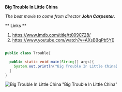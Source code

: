 **Big Trouble In Little China**

*The best movie to come from director **John Carpenter**.*



** Links **

1. https://www.imdb.com/title/tt0090728/
2. https://www.youtube.com/watch?v=AXsBBqPb5YE

```Java

public class Trouble{

  public static void main(String[] args){
    System.out.println("Big Trouble In Little China)
  }
}

```
![Big Trouble In Little China](https://external-content.duckduckgo.com/iu/?u=https%3A%2F%2Fm.media-amazon.com%2Fimages%2FM%2FMV5BNzlhYjEzOGItN2MwNS00ODRiLWE5OTItYThiNmJlMTdmMzgxXkEyXkFqcGdeQXVyNTAyODkwOQ%40%40._V1_.jpg&f=1&nofb=1&ipt=5bd8bfb363a470664a47e15a04571333997fb82858cf5b7e51e8d5f23d69a1b0&ipo=images) "Big Trouble In Little China"
